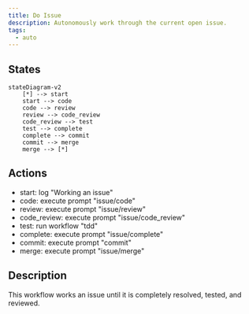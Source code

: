 ```yaml
---
title: Do Issue
description: Autonomously work through the current open issue.
tags:
  - auto
---
```


## States

```mermaid
stateDiagram-v2
    [*] --> start
    start --> code
    code --> review
    review --> code_review
    code_review --> test
    test --> complete
    complete --> commit
    commit --> merge
    merge --> [*]
```

## Actions

- start: log "Working an issue"
- code: execute prompt "issue/code"
- review: execute prompt "issue/review"
- code_review: execute prompt "issue/code_review"
- test: run workflow "tdd"
- complete: execute prompt "issue/complete"
- commit: execute prompt "commit"
- merge: execute prompt "issue/merge"

## Description

This workflow works an issue until it is completely resolved, tested, and reviewed.
